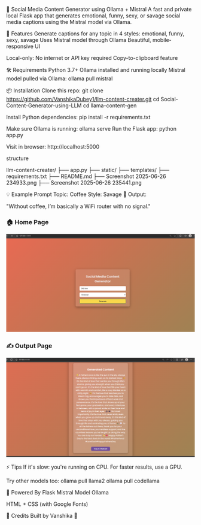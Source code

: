 🧠 Social Media Content Generator using Ollama + Mistral
A fast and private local Flask app that generates emotional, funny, sexy, or savage social media captions using the Mistral model via Ollama.

🚀 Features
Generate captions for any topic in 4 styles: emotional, funny, sexy, savage
Uses Mistral model through Ollama
Beautiful, mobile-responsive UI



Local-only: No internet or API key required
Copy-to-clipboard feature

 
🛠 Requirements
Python 3.7+
Ollama installed and running locally
Mistral model pulled via Ollama:
ollama pull mistral



📦 Installation Clone this repo: git clone https://github.com/VanshikaDubey1/llm-content-creater.git cd Social-Content-Generator-using-LLM cd llama-content-gen

Install Python dependencies: pip install -r requirements.txt

Make sure Ollama is running: ollama serve Run the Flask app: python app.py

Visit in browser: http://localhost:5000

structure 

llm-content-creater/
├── app.py
├── static/
├── templates/
├── requirements.txt
├── README.md
├── Screenshot 2025-06-26 234933.png
├── Screenshot 2025-06-26 235441.png





💡 Example Prompt Topic: Coffee Style: Savage 📝 Output:

"Without coffee, I’m basically a WiFi router with no signal."



### 🏠 Home Page

<img src="Screenshot%202025-06-26%20234933.png" width="600"/>

### ✍️ Output Page

<img src="Screenshot%202025-06-26%20235441.png" width="600"/>





⚡ Tips If it's slow: you're running on CPU. For faster results, use a GPU.

Try other models too: ollama pull llama2 ollama pull codellama

🧠 Powered By Flask Mistral Model Ollama

HTML + CSS (with Google Fonts)


🙌 Credits Built by Vanshika 🦋
